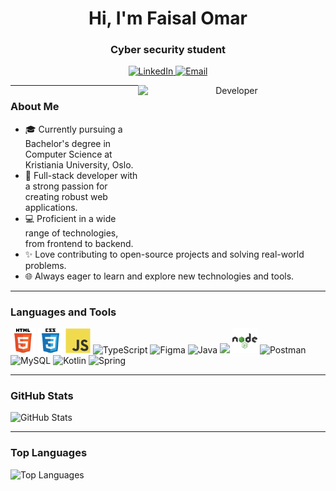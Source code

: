 <h1 align="center">Hi, I'm Faisal Omar</h1>
<h3 align="center">Cyber security student</h3>

<p align="center">
  <a href="https://www.linkedin.com/in/faisal-omar-2592a022a/" target="_blank">
    <img src="https://raw.githubusercontent.com/rahuldkjain/github-profile-readme-generator/master/src/images/icons/Social/linked-in-alt.svg" alt="LinkedIn" height="30" width="40" />
  </a>
  <a href="mailto:faisal_jobb@outlook.com">
    <img src="https://img.shields.io/badge/Email-faisal_jobb%40outlook.com-blue" alt="Email" />
  </a>
</p>

<p align="center">
  <img src="https://analyticsindiamag.com/wp-content/uploads/2018/12/developer-dribbble.gif" alt="Developer" align="right" height="250" width="300" />
</p>

---

### About Me

- 🎓 Currently pursuing a Bachelor's degree in Computer Science at Kristiania University, Oslo.
- 💼 Full-stack developer with a strong passion for creating robust web applications.
- 💻 Proficient in a wide range of technologies, from frontend to backend.
- ✨ Love contributing to open-source projects and solving real-world problems.
- 🌐 Always eager to learn and explore new technologies and tools.

---

### Languages and Tools

<p align="left">
  <img src="https://raw.githubusercontent.com/devicons/devicon/master/icons/html5/html5-original-wordmark.svg" alt="HTML" width="40" height="40" />
  <img src="https://raw.githubusercontent.com/devicons/devicon/master/icons/css3/css3-original-wordmark.svg" alt="CSS" width="40" height="40" />
  <img src="https://raw.githubusercontent.com/devicons/devicon/master/icons/javascript/javascript-original.svg" alt="JavaScript" width="40" height="40" />
  <img src="https://www.vectorlogo.zone/logos/typescriptlang/typescriptlang-icon.svg" alt="TypeScript" width="40" height="40" />
  <img src="https://www.vectorlogo.zone/logos/figma/figma-icon.svg" alt="Figma" width="40" height="40" />
  <img src="https://www.vectorlogo.zone/logos/java/java-icon.svg" alt="Java" width="40" height="40" />
  <img src="https://cdn.jsdelivr.net/gh/devicons/devicon/icons/csharp/csharp-original.svg" width="40" />
  <img src="https://raw.githubusercontent.com/devicons/devicon/master/icons/nodejs/nodejs-original-wordmark.svg" alt="Node.js" width="40" height="40" />
  <img src="https://www.vectorlogo.zone/logos/getpostman/getpostman-icon.svg" alt="Postman" width="40" height="40" />
  <img src="https://www.vectorlogo.zone/logos/mysql/mysql-icon.svg" alt="MySQL" width="40" height="40" />
  <img src="https://www.vectorlogo.zone/logos/kotlinlang/kotlinlang-icon.svg" alt="Kotlin" width="40" height="40" />
  <img src="https://img.shields.io/badge/spring-%236DB33F.svg?style=for-the-badge&logo=spring&logoColor=white" alt="Spring" />
</p>

---

### GitHub Stats

<p align="left">
  <img src="https://github-readme-stats.vercel.app/api?username=faom002&show_icons=true&theme=blue-green" alt="GitHub Stats" />
</p>

---

### Top Languages

<p align="left">
  <img src="https://github-readme-stats.vercel.app/api/top-langs/?username=faom002&layout=compact&langs_count=8&theme=blue-green" alt="Top Languages" />
</p>

